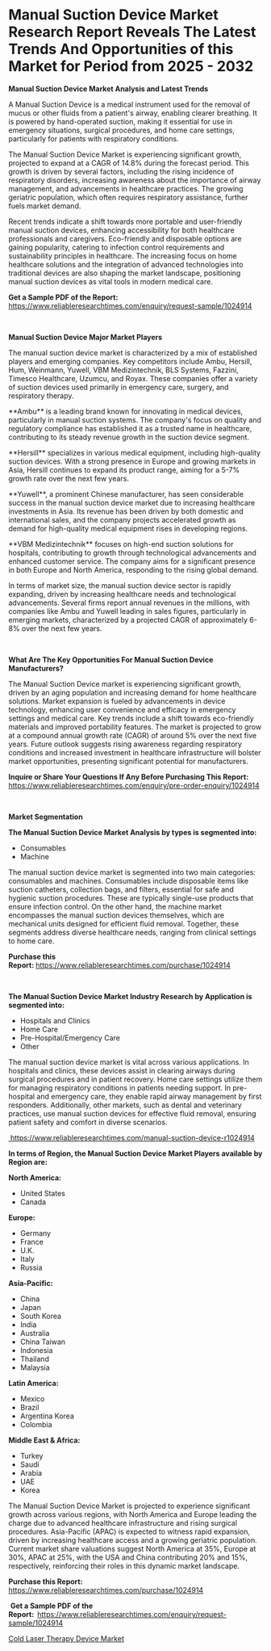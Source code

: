 <p><h1>Manual Suction Device Market Research Report Reveals The Latest Trends And Opportunities of this Market for Period from 2025 - 2032</h1></p><p><strong>Manual Suction Device Market Analysis and Latest Trends</strong></p>
<p><p>A Manual Suction Device is a medical instrument used for the removal of mucus or other fluids from a patient's airway, enabling clearer breathing. It is powered by hand-operated suction, making it essential for use in emergency situations, surgical procedures, and home care settings, particularly for patients with respiratory conditions.</p><p>The Manual Suction Device Market is experiencing significant growth, projected to expand at a CAGR of 14.8% during the forecast period. This growth is driven by several factors, including the rising incidence of respiratory disorders, increasing awareness about the importance of airway management, and advancements in healthcare practices. The growing geriatric population, which often requires respiratory assistance, further fuels market demand.</p><p>Recent trends indicate a shift towards more portable and user-friendly manual suction devices, enhancing accessibility for both healthcare professionals and caregivers. Eco-friendly and disposable options are gaining popularity, catering to infection control requirements and sustainability principles in healthcare. The increasing focus on home healthcare solutions and the integration of advanced technologies into traditional devices are also shaping the market landscape, positioning manual suction devices as vital tools in modern medical care.</p></p>
<p><strong>Get a Sample PDF of the Report:&nbsp;</strong> <a href="https://www.reliableresearchtimes.com/enquiry/request-sample/1024914?utm_campaign=2454&utm_medium=2&utm_source=Github&utm_content=ia&utm_term=05032025&utm_id=manual-suction-device">https://www.reliableresearchtimes.com/enquiry/request-sample/1024914</a></p>
<p>&nbsp;</p>
<p><strong>Manual Suction Device Major Market Players</strong></p>
<p><p>The manual suction device market is characterized by a mix of established players and emerging companies. Key competitors include Ambu, Hersill, Hum, Weinmann, Yuwell, VBM Medizintechnik, BLS Systems, Fazzini, Timesco Healthcare, Uzumcu, and Royax. These companies offer a variety of suction devices used primarily in emergency care, surgery, and respiratory therapy.</p><p>**Ambu** is a leading brand known for innovating in medical devices, particularly in manual suction systems. The company's focus on quality and regulatory compliance has established it as a trusted name in healthcare, contributing to its steady revenue growth in the suction device segment.</p><p>**Hersill** specializes in various medical equipment, including high-quality suction devices. With a strong presence in Europe and growing markets in Asia, Hersill continues to expand its product range, aiming for a 5-7% growth rate over the next few years.</p><p>**Yuwell**, a prominent Chinese manufacturer, has seen considerable success in the manual suction device market due to increasing healthcare investments in Asia. Its revenue has been driven by both domestic and international sales, and the company projects accelerated growth as demand for high-quality medical equipment rises in developing regions.</p><p>**VBM Medizintechnik** focuses on high-end suction solutions for hospitals, contributing to growth through technological advancements and enhanced customer service. The company aims for a significant presence in both Europe and North America, responding to the rising global demand.</p><p>In terms of market size, the manual suction device sector is rapidly expanding, driven by increasing healthcare needs and technological advancements. Several firms report annual revenues in the millions, with companies like Ambu and Yuwell leading in sales figures, particularly in emerging markets, characterized by a projected CAGR of approximately 6-8% over the next few years.</p></p>
<p>&nbsp;</p>
<p><strong>What Are The Key Opportunities For Manual Suction Device Manufacturers?</strong></p>
<p><p>The Manual Suction Device market is experiencing significant growth, driven by an aging population and increasing demand for home healthcare solutions. Market expansion is fueled by advancements in device technology, enhancing user convenience and efficacy in emergency settings and medical care. Key trends include a shift towards eco-friendly materials and improved portability features. The market is projected to grow at a compound annual growth rate (CAGR) of around 5% over the next five years. Future outlook suggests rising awareness regarding respiratory conditions and increased investment in healthcare infrastructure will bolster market opportunities, presenting significant potential for manufacturers.</p></p>
<p><strong>Inquire or Share Your Questions If Any Before Purchasing This Report:</strong> <a href="https://www.reliableresearchtimes.com/enquiry/pre-order-enquiry/1024914?utm_campaign=2454&utm_medium=2&utm_source=Github&utm_content=ia&utm_term=05032025&utm_id=manual-suction-device">https://www.reliableresearchtimes.com/enquiry/pre-order-enquiry/1024914</a></p>
<p>&nbsp;</p>
<p><strong>Market Segmentation</strong></p>
<p><strong>The Manual Suction Device Market Analysis by types is segmented into:</strong></p>
<p><ul><li>Consumables</li><li>Machine</li></ul></p>
<p><p>The manual suction device market is segmented into two main categories: consumables and machines. Consumables include disposable items like suction catheters, collection bags, and filters, essential for safe and hygienic suction procedures. These are typically single-use products that ensure infection control. On the other hand, the machine market encompasses the manual suction devices themselves, which are mechanical units designed for efficient fluid removal. Together, these segments address diverse healthcare needs, ranging from clinical settings to home care.</p></p>
<p><strong>Purchase this Report:&nbsp;</strong><a href="https://www.reliableresearchtimes.com/purchase/1024914?utm_campaign=2454&utm_medium=2&utm_source=Github&utm_content=ia&utm_term=05032025&utm_id=manual-suction-device">https://www.reliableresearchtimes.com/purchase/1024914</a></p>
<p>&nbsp;</p>
<p><strong>The Manual Suction Device Market Industry Research by Application is segmented into:</strong></p>
<p><ul><li>Hospitals and Clinics</li><li>Home Care</li><li>Pre-Hospital/Emergency Care</li><li>Other</li></ul></p>
<p><p>The manual suction device market is vital across various applications. In hospitals and clinics, these devices assist in clearing airways during surgical procedures and in patient recovery. Home care settings utilize them for managing respiratory conditions in patients needing support. In pre-hospital and emergency care, they enable rapid airway management by first responders. Additionally, other markets, such as dental and veterinary practices, use manual suction devices for effective fluid removal, ensuring patient safety and comfort in diverse scenarios.</p></p>
<p><a href="https://www.reliableresearchtimes.com/manual-suction-device-r1024914?utm_campaign=2454&utm_medium=2&utm_source=Github&utm_content=ia&utm_term=05032025&utm_id=manual-suction-device">&nbsp;https://www.reliableresearchtimes.com/manual-suction-device-r1024914</a></p>
<p><strong>In terms of Region, the Manual Suction Device Market Players available by Region are:</strong></p>
<p>
    <p> <strong> North America: </strong>
        <ul>
            <li>United States</li>
            <li>Canada</li>
        </ul>
        </p> 
    <p> <strong> Europe: </strong>
        <ul>
            <li>Germany</li>
            <li>France</li>
            <li>U.K.</li>
            <li>Italy</li>
            <li>Russia</li>
        </ul>
        </p> 
    <p> <strong> Asia-Pacific: </strong>
        <ul>
            <li>China</li>
            <li>Japan</li>
            <li>South Korea</li>
            <li>India</li>
            <li>Australia</li>
            <li>China Taiwan</li>
            <li>Indonesia</li>
            <li>Thailand</li>
            <li>Malaysia</li>
        </ul>
        </p> 
    <p> <strong> Latin America: </strong>
        <ul>
            <li>Mexico</li>
            <li>Brazil</li>
            <li>Argentina Korea</li>
            <li>Colombia</li>
        </ul>
        </p> 
    <p> <strong> Middle East & Africa: </strong>
        <ul>
            <li>Turkey</li>
            <li>Saudi</li>
            <li>Arabia</li>
            <li>UAE</li>
            <li>Korea</li>
        </ul>
    </p>
    </p>
<p><p>The Manual Suction Device Market is projected to experience significant growth across various regions, with North America and Europe leading the charge due to advanced healthcare infrastructure and rising surgical procedures. Asia-Pacific (APAC) is expected to witness rapid expansion, driven by increasing healthcare access and a growing geriatric population. Current market share valuations suggest North America at 35%, Europe at 30%, APAC at 25%, with the USA and China contributing 20% and 15%, respectively, reinforcing their roles in this dynamic market landscape.</p></p>
<p><strong>Purchase this Report: </strong><a href="https://www.reliableresearchtimes.com/purchase/1024914?utm_campaign=2454&utm_medium=2&utm_source=Github&utm_content=ia&utm_term=05032025&utm_id=manual-suction-device">https://www.reliableresearchtimes.com/purchase/1024914</a></p>
<p>&nbsp;<strong>Get a Sample PDF of the Report:&nbsp;&nbsp;</strong><a href="https://www.reliableresearchtimes.com/enquiry/request-sample/1024914?utm_campaign=2454&utm_medium=2&utm_source=Github&utm_content=ia&utm_term=05032025&utm_id=manual-suction-device">https://www.reliableresearchtimes.com/enquiry/request-sample/1024914</a></p>
<p><strong></strong></p>
<p><p><a href="https://github.com/OlenFleming68/Market-Research-Report-List-1/blob/main/cold-laser-therapy-device-market.md?utm_campaign=2454&utm_medium=2&utm_source=Github&utm_content=ia&utm_term=05032025&utm_id=manual-suction-device">Cold Laser Therapy Device Market</a></p></p>